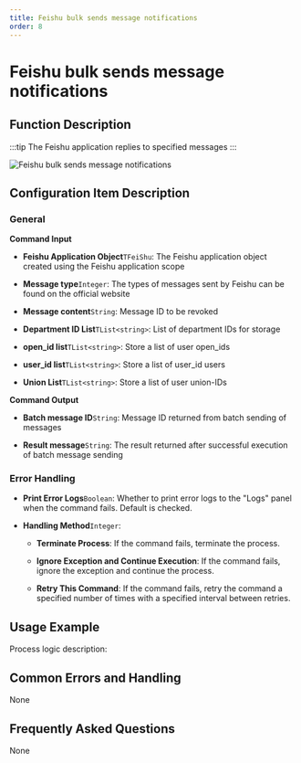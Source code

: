 ```yaml
---
title: Feishu bulk sends message notifications
order: 8
---
```


# Feishu bulk sends message notifications

## Function Description

:::tip 
The Feishu application replies to specified messages
:::

![Feishu bulk sends message notifications](../../../assets/Feishu%20bulk%20sends%20message%20notifications_command.png)

## Configuration Item Description

### General

**Command Input**

- **Feishu Application Object**`TFeiShu`: The Feishu application object created using the Feishu application scope

- **Message type**`Integer`: The types of messages sent by Feishu can be found on the official website

- **Message content**`String`: Message ID to be revoked

- **Department ID List**`TList<string>`: List of department IDs for storage

- **open_id list**`TList<string>`: Store a list of user open_ids

- **user_id list**`TList<string>`: Store a list of user_id users

- **Union List**`TList<string>`: Store a list of user union-IDs


**Command Output**

- **Batch message ID**`String`: Message ID returned from batch sending of messages

- **Result message**`String`: The result returned after successful execution of batch message sending

### Error Handling

- **Print Error Logs**`Boolean`: Whether to print error logs to the "Logs" panel when the command fails. Default is checked. 

- **Handling Method**`Integer`:

    - **Terminate Process**: If the command fails, terminate the process.

    - **Ignore Exception and Continue Execution**: If the command fails, ignore the exception and continue the process.

    - **Retry This Command**: If the command fails, retry the command a specified number of times with a specified interval between retries.

## Usage Example

Process logic description:

## Common Errors and Handling

None

## Frequently Asked Questions

None

